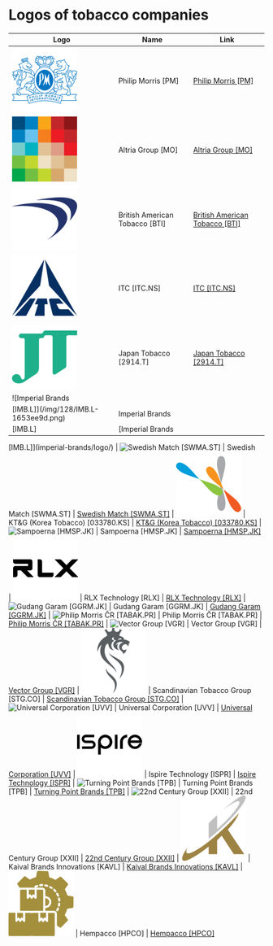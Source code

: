 # Logos of tobacco companies

| Logo | Name  | Link |
| ---- | ----  | ---- |
| ![Philip Morris [PM]](/img/128/PM-f59b05bb.png) | Philip Morris [PM] | [Philip Morris [PM]](philip-morris/logo/)
| ![Altria Group [MO]](/img/128/MO-70b09052.png) | Altria Group [MO] | [Altria Group [MO]](altria-group/logo/)
| ![British American Tobacco [BTI]](/img/128/BTI-b60f1d8a.png) | British American Tobacco [BTI] | [British American Tobacco [BTI]](british-american-tobacco/logo/)
| ![ITC [ITC.NS]](/img/128/ITC.NS-da436b43.png) | ITC [ITC.NS] | [ITC [ITC.NS]](itc/logo/)
| ![Japan Tobacco [2914.T]](/img/128/2914.T-02d081bc.png) | Japan Tobacco [2914.T] | [Japan Tobacco [2914.T]](japan-tobacco/logo/)
| ![Imperial Brands
 [IMB.L]](/img/128/IMB.L-1653ee9d.png) | Imperial Brands
 [IMB.L] | [Imperial Brands
 [IMB.L]](imperial-brands/logo/)
| ![Swedish Match
 [SWMA.ST]](/img/128/SWMA.ST-a454085a.png) | Swedish Match
 [SWMA.ST] | [Swedish Match
 [SWMA.ST]](swedish-match/logo/)
| ![KT&G (Korea Tobacco) [033780.KS]](/img/128/033780.KS-5fa9d734.png) | KT&G (Korea Tobacco) [033780.KS] | [KT&G (Korea Tobacco) [033780.KS]](ktng-korea-tobacco/logo/)
| ![Sampoerna
 [HMSP.JK]](/img/128/HMSP.JK-0ad936cf.png) | Sampoerna
 [HMSP.JK] | [Sampoerna
 [HMSP.JK]](sampoerna/logo/)
| ![RLX Technology [RLX]](/img/128/RLX-1c063b73.png) | RLX Technology [RLX] | [RLX Technology [RLX]](rlx-technology/logo/)
| ![Gudang Garam
 [GGRM.JK]](/img/128/GGRM.JK-df5fe613.png) | Gudang Garam
 [GGRM.JK] | [Gudang Garam
 [GGRM.JK]](gudang-garam/logo/)
| ![Philip Morris ČR
 [TABAK.PR]](/img/128/TABAK.PR-b257cd77.png) | Philip Morris ČR
 [TABAK.PR] | [Philip Morris ČR
 [TABAK.PR]](philip-morris-cr/logo/)
| ![Vector Group
 [VGR]](/img/128/VGR-e2287cd3.png) | Vector Group
 [VGR] | [Vector Group
 [VGR]](vector-group/logo/)
| ![Scandinavian Tobacco Group [STG.CO]](/img/128/STG.CO-2ab057ec.png) | Scandinavian Tobacco Group [STG.CO] | [Scandinavian Tobacco Group [STG.CO]](scandinavian-tobacco-group/logo/)
| ![Universal Corporation
 [UVV]](/img/128/UVV-79c40e14.png) | Universal Corporation
 [UVV] | [Universal Corporation
 [UVV]](universal-corp/logo/)
| ![Ispire Technology [ISPR]](/img/128/ISPR-9b8f5bb7.png) | Ispire Technology [ISPR] | [Ispire Technology [ISPR]](ispire-technology/logo/)
| ![Turning Point Brands [TPB]](/img/128/TPB-dff13e9b.png) | Turning Point Brands [TPB] | [Turning Point Brands [TPB]](turning-point-brands/logo/)
| ![22nd Century Group
 [XXII]](/img/128/XXII-99a00b21.png) | 22nd Century Group
 [XXII] | [22nd Century Group
 [XXII]](22nd-century-group/logo/)
| ![Kaival Brands Innovations [KAVL]](/img/128/KAVL-edaf8a47.png) | Kaival Brands Innovations [KAVL] | [Kaival Brands Innovations [KAVL]](kaival-brands/logo/)
| ![Hempacco [HPCO]](/img/128/HPCO-b1c6828d.png) | Hempacco [HPCO] | [Hempacco [HPCO]](hempacco/logo/)
